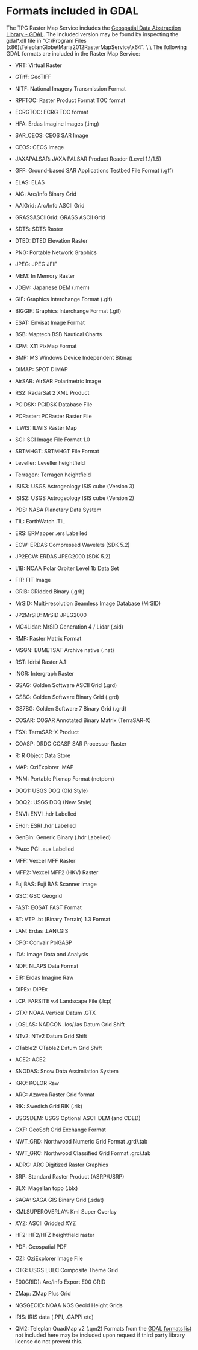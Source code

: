 # Formats included in GDAL

The TPG Raster Map Service includes the [Geospatial Data Abstraction Library - GDAL](http://www.gdal.org/). The included version may be found by inspecting the gdal*.dll file in "C:\Program Files (x86)\TeleplanGlobe\Maria2012RasterMapService\x64". \\
\\
The following GDAL formats are included in the Raster Map Service:

*  VRT: Virtual Raster

*  GTiff: GeoTIFF

*  NITF: National Imagery Transmission Format

*  RPFTOC: Raster Product Format TOC format

*  ECRGTOC: ECRG TOC format

*  HFA: Erdas Imagine Images (.img)

*  SAR_CEOS: CEOS SAR Image

*  CEOS: CEOS Image

*  JAXAPALSAR: JAXA PALSAR Product Reader (Level 1.1/1.5)

*  GFF: Ground-based SAR Applications Testbed File Format (.gff)

*  ELAS: ELAS

*  AIG: Arc/Info Binary Grid

*  AAIGrid: Arc/Info ASCII Grid

*  GRASSASCIIGrid: GRASS ASCII Grid

*  SDTS: SDTS Raster

*  DTED: DTED Elevation Raster

*  PNG: Portable Network Graphics

*  JPEG: JPEG JFIF

*  MEM: In Memory Raster

*  JDEM: Japanese DEM (.mem)

*  GIF: Graphics Interchange Format (.gif)

*  BIGGIF: Graphics Interchange Format (.gif)

*  ESAT: Envisat Image Format

*  BSB: Maptech BSB Nautical Charts

*  XPM: X11 PixMap Format

*  BMP: MS Windows Device Independent Bitmap

*  DIMAP: SPOT DIMAP

*  AirSAR: AirSAR Polarimetric Image

*  RS2: RadarSat 2 XML Product

*  PCIDSK: PCIDSK Database File

*  PCRaster: PCRaster Raster File

*  ILWIS: ILWIS Raster Map

*  SGI: SGI Image File Format 1.0

*  SRTMHGT: SRTMHGT File Format

*  Leveller: Leveller heightfield

*  Terragen: Terragen heightfield

*  ISIS3: USGS Astrogeology ISIS cube (Version 3)

*  ISIS2: USGS Astrogeology ISIS cube (Version 2)

*  PDS: NASA Planetary Data System

*  TIL: EarthWatch .TIL

*  ERS: ERMapper .ers Labelled

*  ECW: ERDAS Compressed Wavelets (SDK 5.2)

*  JP2ECW: ERDAS JPEG2000 (SDK 5.2)

*  L1B: NOAA Polar Orbiter Level 1b Data Set

*  FIT: FIT Image

*  GRIB: GRIdded Binary (.grb)

*  MrSID: Multi-resolution Seamless Image Database (MrSID)

*  JP2MrSID: MrSID JPEG2000

*  MG4Lidar: MrSID Generation 4 / Lidar (.sid)

*  RMF: Raster Matrix Format

*  MSGN: EUMETSAT Archive native (.nat)

*  RST: Idrisi Raster A.1

*  INGR: Intergraph Raster

*  GSAG: Golden Software ASCII Grid (.grd)

*  GSBG: Golden Software Binary Grid (.grd)

*  GS7BG: Golden Software 7 Binary Grid (.grd)

*  COSAR: COSAR Annotated Binary Matrix (TerraSAR-X)

*  TSX: TerraSAR-X Product

*  COASP: DRDC COASP SAR Processor Raster

*  R: R Object Data Store

*  MAP: OziExplorer .MAP

*  PNM: Portable Pixmap Format (netpbm)

*  DOQ1: USGS DOQ (Old Style)

*  DOQ2: USGS DOQ (New Style)

*  ENVI: ENVI .hdr Labelled

*  EHdr: ESRI .hdr Labelled

*  GenBin: Generic Binary (.hdr Labelled)

*  PAux: PCI .aux Labelled

*  MFF: Vexcel MFF Raster

*  MFF2: Vexcel MFF2 (HKV) Raster

*  FujiBAS: Fuji BAS Scanner Image

*  GSC: GSC Geogrid

*  FAST: EOSAT FAST Format

*  BT: VTP .bt (Binary Terrain) 1.3 Format

*  LAN: Erdas .LAN/.GIS

*  CPG: Convair PolGASP

*  IDA: Image Data and Analysis

*  NDF: NLAPS Data Format

*  EIR: Erdas Imagine Raw

*  DIPEx: DIPEx

*  LCP: FARSITE v.4 Landscape File (.lcp)

*  GTX: NOAA Vertical Datum .GTX

*  LOSLAS: NADCON .los/.las Datum Grid Shift

*  NTv2: NTv2 Datum Grid Shift

*  CTable2: CTable2 Datum Grid Shift

*  ACE2: ACE2

*  SNODAS: Snow Data Assimilation System

*  KRO: KOLOR Raw

*  ARG: Azavea Raster Grid format

*  RIK: Swedish Grid RIK (.rik)

*  USGSDEM: USGS Optional ASCII DEM (and CDED)

*  GXF: GeoSoft Grid Exchange Format

*  NWT_GRD: Northwood Numeric Grid Format .grd/.tab

*  NWT_GRC: Northwood Classified Grid Format .grc/.tab

*  ADRG: ARC Digitized Raster Graphics

*  SRP: Standard Raster Product (ASRP/USRP)

*  BLX: Magellan topo (.blx)

*  SAGA: SAGA GIS Binary Grid (.sdat)

*  KMLSUPEROVERLAY: Kml Super Overlay

*  XYZ: ASCII Gridded XYZ

*  HF2: HF2/HFZ heightfield raster

*  PDF: Geospatial PDF

*  OZI: OziExplorer Image File

*  CTG: USGS LULC Composite Theme Grid

*  E00GRID): Arc/Info Export E00 GRID

*  ZMap: ZMap Plus Grid

*  NGSGEOID: NOAA NGS Geoid Height Grids

*  IRIS: IRIS data (.PPI, .CAPPi etc)

*  QM2: Teleplan QuadMap v2 (.qm2)
Formats from the [GDAL formats list](http://www.gdal.org/formats_list.html) not included here may be included upon request if third party library license do not prevent this.
